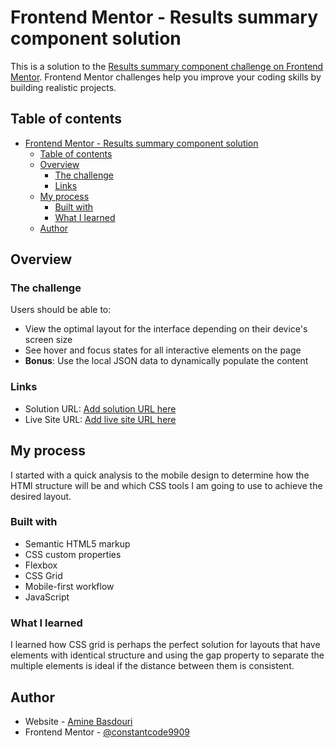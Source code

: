 # Frontend Mentor - Results summary component solution

This is a solution to the [Results summary component challenge on Frontend Mentor](https://www.frontendmentor.io/challenges/results-summary-component-CE_K6s0maV). Frontend Mentor challenges help you improve your coding skills by building realistic projects.

## Table of contents

- [Frontend Mentor - Results summary component solution](#frontend-mentor---results-summary-component-solution)
  - [Table of contents](#table-of-contents)
  - [Overview](#overview)
    - [The challenge](#the-challenge)
    - [Links](#links)
  - [My process](#my-process)
    - [Built with](#built-with)
    - [What I learned](#what-i-learned)
  - [Author](#author)



## Overview

### The challenge

Users should be able to:

- View the optimal layout for the interface depending on their device's screen size
- See hover and focus states for all interactive elements on the page
- **Bonus**: Use the local JSON data to dynamically populate the content


### Links

- Solution URL: [Add solution URL here](https://your-solution-url.com)
- Live Site URL: [Add live site URL here](https://your-live-site-url.com)

## My process
I started with a quick analysis to the mobile design to determine how the HTMl structure will be and which CSS tools I am going to use to achieve the desired layout.

### Built with

- Semantic HTML5 markup
- CSS custom properties
- Flexbox
- CSS Grid
- Mobile-first workflow
- JavaScript


### What I learned

I learned how CSS grid is perhaps the perfect solution for layouts that have elements with identical structure and using the gap property to separate the multiple elements is ideal if the distance between them is consistent.


## Author

- Website - [Amine Basdouri](https://mohamed-amine-basdouri.netlify.app/)
- Frontend Mentor - [@constantcode9909](https://www.frontendmentor.io/profile/constantcode9909)
